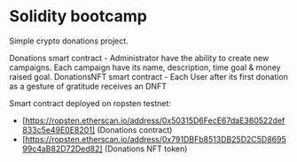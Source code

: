 # Solidity bootcamp

Simple crypto donations project. 

Donations smart contract - Administrator have the ability to create new campaigns. Each campaign have its name, description, time goal & money raised goal.
DonationsNFT smart contract - Each User after its first donation as a gesture of gratitude receives an DNFT

Smart contract deployed on ropsten testnet:
  - [https://ropsten.etherscan.io/address/0x50315D6FecE67daE360522def833c5e49E0E8201] (Donations contract)
  - [https://ropsten.etherscan.io/address/0x791DBFb8513DB25D2C5D869599c4aB82D72Ded82] (Donations NFT token)
